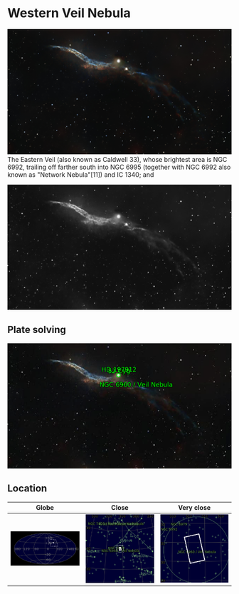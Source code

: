 # Western Veil Nebula
![IMG](../Imaging//Original/Western_Veil_Nebula.jpg)
The Eastern Veil (also known as Caldwell 33), whose brightest area is NGC 6992, trailing off farther south into NGC 6995 (together with NGC 6992 also known as "Network Nebula"[11]) and IC 1340; and


![IMG](../Imaging//Grayscale/Western_Veil_Nebula.jpg)


## Plate solving
![IMG](../Imaging//Annotated/Western_Veil_Nebula_Annotated.jpg)

## Location 

| Globe | Close | Very close |
| ----- | ----- | ----- |
|![IMG](../Imaging//Annotated/Western_Veil_Nebula_Globe.jpg) |![IMG](../Imaging//Annotated/Western_Veil_Nebula_Close.jpg) |![IMG](../Imaging//Annotated/Western_Veil_Nebula_Closer.jpg) |